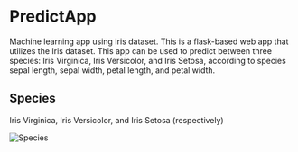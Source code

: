 # PredictApp
Machine learning app using Iris dataset. This is a flask-based web app that utilizes the Iris dataset. 
This app can be used to predict between three species: Iris Virginica, Iris Versicolor, and Iris Setosa, according to species sepal length, sepal width, petal length, and petal width.

## Species


Iris Virginica, Iris Versicolor, and Iris Setosa (respectively)

![Species](https://github.com/crawmoment/FirstPythonApp/blob/master/species.png)
